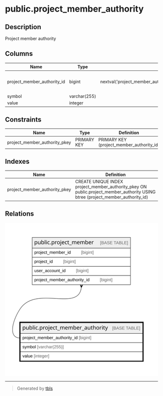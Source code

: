 # public.project_member_authority

## Description

Project member authority

## Columns

| Name                        | Type         | Default                                                                       | Nullable | Children                                          | Parents | Comment                     |
| --------------------------- | ------------ | ----------------------------------------------------------------------------- | -------- | ------------------------------------------------- | ------- | --------------------------- |
| project_member_authority_id | bigint       | nextval('project_member_authority_project_member_authority_id_seq'::regclass) | false    | [public.project_member](public.project_member.md) |         | Project member authority ID |
| symbol                      | varchar(255) |                                                                               | false    |                                                   |         | Symbol                      |
| value                       | integer      |                                                                               | false    |                                                   |         | Value                       |

## Constraints

| Name                          | Type        | Definition                                |
| ----------------------------- | ----------- | ----------------------------------------- |
| project_member_authority_pkey | PRIMARY KEY | PRIMARY KEY (project_member_authority_id) |

## Indexes

| Name                          | Definition                                                                                                                     |
| ----------------------------- | ------------------------------------------------------------------------------------------------------------------------------ |
| project_member_authority_pkey | CREATE UNIQUE INDEX project_member_authority_pkey ON public.project_member_authority USING btree (project_member_authority_id) |

## Relations

![er](public.project_member_authority.svg)

---

> Generated by [tbls](https://github.com/k1LoW/tbls)
